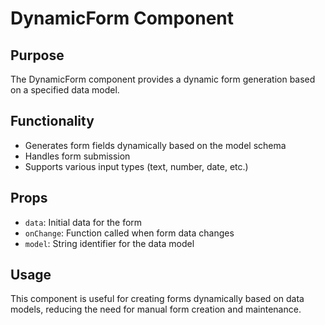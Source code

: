 # DynamicForm Component

## Purpose
The DynamicForm component provides a dynamic form generation based on a specified data model.

## Functionality
- Generates form fields dynamically based on the model schema
- Handles form submission
- Supports various input types (text, number, date, etc.)

## Props
- `data`: Initial data for the form
- `onChange`: Function called when form data changes
- `model`: String identifier for the data model

## Usage
This component is useful for creating forms dynamically based on data models, reducing the need for manual form creation and maintenance.